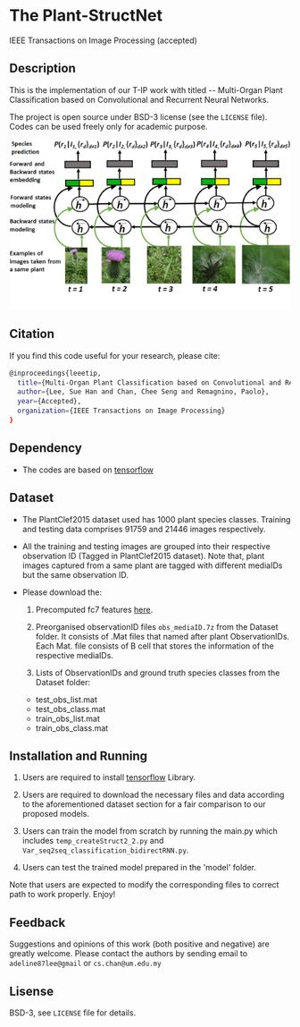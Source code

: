 # The Plant-StructNet

IEEE Transactions on Image Processing (accepted)


## Description

This is the implementation of our T-IP work with titled -- Multi-Organ Plant Classification based on Convolutional and Recurrent Neural Networks.

The project is open source under BSD-3 license (see the ``` LICENSE ``` file). Codes can be used freely only for academic purpose.

![demo](ezgif.com-resize.gif)

## Citation 
If you find this code useful for your research, please cite:
```sh
@inproceedings{leeetip,
  title={Multi-Organ Plant Classification based on Convolutional and Recurrent Neural Networks},
  author={Lee, Sue Han and Chan, Chee Seng and Remagnino, Paolo},
  year={Accepted},
  organization={IEEE Transactions on Image Processing}
}
```

## Dependency

* The codes are based on [tensorflow](https://www.tensorflow.org/)

## Dataset
* The PlantClef2015 dataset used has 1000 plant species classes. Training and testing data comprises 91759 and 21446 images respectively.

* All the training and testing images are grouped into their respective observation ID (Tagged in PlantClef2015 dataset). Note that, plant images captured from a same plant are tagged with different mediaIDs but the same observation ID.

* Please download the:

	1. Precomputed fc7 features [here](http://web.fsktm.um.edu.my/~cschan/source/TIP2018Plant/fc7_feature.zip).

	2. Preorganised observationID files ``` obs_mediaID.7z ``` from the Dataset folder. It consists of .Mat files that named after plant ObservationIDs. Each Mat. file consists of B cell that stores the information of the respective mediaIDs.

	3. Lists of ObservationIDs and ground truth species classes from the Dataset folder:
	* test_obs_list.mat
	* test_obs_class.mat
	* train_obs_list.mat
	* train_obs_class.mat


## Installation and Running

1. Users are required to install [tensorflow](https://www.tensorflow.org/) Library.

2. Users are required to download the necessary files and data according to the aforementioned dataset section for a fair comparison to our proposed models.

3. Users can train the model from scratch by running the main.py which includes ``` temp_createStruct2_2.py ``` and ``` Var_seq2seq_classification_bidirectRNN.py ```.

4. Users can test the trained model prepared in the 'model' folder.


Note that users are expected to modify the corresponding files to correct path to work properly. Enjoy!


## Feedback
Suggestions and opinions of this work (both positive and negative) are greatly welcome. Please contact the authors by sending email to ``` adeline87lee@gmail ``` or ``` cs.chan@um.edu.my ```

## Lisense
BSD-3, see ``` LICENSE ``` file for details.
